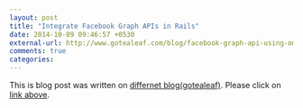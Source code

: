 ```yaml
---
layout: post
title: "Integrate Facebook Graph APIs in Rails"
date: 2014-10-09 09:46:57 +0530
external-url: http://www.gotealeaf.com/blog/facebook-graph-api-using-omniauth-facebook-and-koala
comments: true
categories: 
---
```


This is blog post was written on [differnet blog(gotealeaf)][1]. Please click on [link above][1]. 

[1]:http://www.gotealeaf.com/blog/facebook-graph-api-using-omniauth-facebook-and-koala